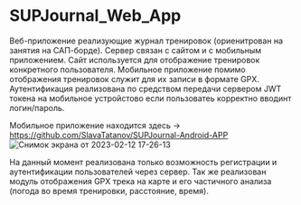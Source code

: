 # SUPJournal_Web_App

Веб-приложение реализующие журнал тренировок (ориенитрован на занятия на САП-борде). Сервер связан с сайтом и с мобильным приложением. 
Сайт используется для отображение тренировок конкретного пользователя. 
Мобильное приложение помимо отображения тренировок служит для их записи в формате GPX.
Аутентификация реализована по средством передачи сервером JWT токена на мобильное устройстово если пользоватеь корректно вводинт логин/пароль.

Мобильное приложение находится здесь -> https://github.com/SlavaTatanov/SUPJournal-Android-APP
![Снимок экрана от 2023-02-12 17-26-13](https://user-images.githubusercontent.com/107018438/218311074-da1e60f1-799e-4076-aaba-45a345610cb6.png)

На данный момент реализована только возможность регистрации и аутентификации пользователей через сервер. 
Так же реализован модуль отображения GPX трека на карте и его частичного анализа (погода во время тренировки, расстояние, время).
